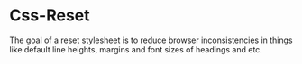 # Css-Reset
The goal of a reset stylesheet is to reduce browser inconsistencies in things like default line heights, margins and font sizes of headings and etc.
